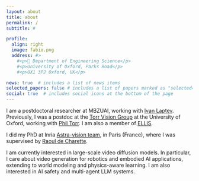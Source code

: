 ```yaml
---
layout: about
title: about
permalink: /
subtitle: #

profile:
  align: right
  image: fabio.png
  address: #>
    #<p>🏢 Department of Engineering Science</p> 
    #<p>University of Oxford, Parks Road</p>
    #<p>OX1 3PJ Oxford, UK</p>

news: true  # includes a list of news items
selected_papers: false # includes a list of papers marked as "selected={true}"
social: true  # includes social icons at the bottom of the page
---
```


<!-- Write your biography here. Tell the world about yourself. Link to your favorite [subreddit](http://reddit.com). You can put a picture in, too. The code is already in, just name your picture `prof_pic.jpg` and put it in the `img/` folder.

Put your address / P.O. box / other info right below your picture. You can also disable any these elements by editing `profile` property of the YAML header of your `_pages/about.md`. Edit `_bibliography/papers.bib` and Jekyll will render your [publications page](/al-folio/publications/) automatically.

Link to your social media connections, too. This theme is set up to use [Font Awesome icons](http://fortawesome.github.io/Font-Awesome/) and [Academicons](https://jpswalsh.github.io/academicons/), like the ones below. Add your Facebook, Twitter, LinkedIn, Google Scholar, or just disable all of them.
 -->

I am a postdoctoral researcher at MBZUAI, working with [Ivan Laptev](https://www.di.ens.fr/~laptev/). Previously, I was a postdoc at the [Torr Vision 
Group](https://torrvision.com/) at the University of Oxford, working with [Phil Torr](https://www.robots.ox.ac.uk/~phst/). I am also a member of [ELLIS](https://ellis.eu/).

I did my PhD at Inria [Astra-vision team](https://astra-vision.github.io/), in Paris (France), where I was supervised by [Raoul de 
Charette](https://team.inria.fr/rits/membres/raoul-de-charette/). 

I am currently interested in large-scale video diffusion models. In particular, I care about video generation for robotics and embodied AI applications, extending to world modeling and physics-aware 
learning. I am also interested in AI safety and multi-agent LLM systems.

                
